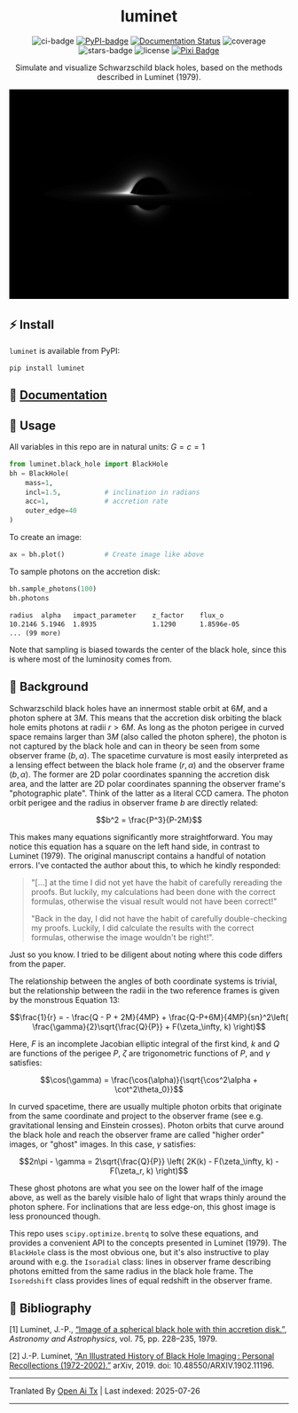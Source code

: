 <div align="center">
  
# luminet
![ci-badge](https://img.shields.io/appveyor/build/bgmeulem/luminet?label=ci&style=flat-square) [![PyPI-badge](https://img.shields.io/pypi/v/luminet?pypiBaseUrl=https%3A%2F%2Fpypi.org&style=flat-square&logo=pypi&logoColor=white&link=https%3A%2F%2Fpypi.org%2Fproject%2Fluminet%2F)](https://pypi.org/project/luminet) [![Documentation Status](https://readthedocs.org/projects/luminet/badge/?version=latest&style=flat-square)](https://luminet.readthedocs.io/en/latest/?badge=latest) ![coverage](https://img.shields.io/codecov/c/github/bgmeulem/Luminet?style=flat-square) ![stars-badge](https://img.shields.io/github/stars/bgmeulem/Luminet?style=flat-square) ![license](https://img.shields.io/github/license/bgmeulem/Luminet?style=flat-square) [![Pixi Badge](https://img.shields.io/endpoint?url=https://raw.githubusercontent.com/prefix-dev/pixi/main/assets/badge/v0.json&style=flat-square)](https://pixi.sh)

Simulate and visualize Schwarzschild black holes, based on the methods described in Luminet (1979).

![Example plot of a black hole](https://raw.githubusercontent.com/bgmeulem/luminet/master/assets/bh_plot.png)
</div>

## ⚡ Install
`luminet` is available from PyPI:

```shell
pip install luminet
```

## 📖 [Documentation](https://luminet.readthedocs.io/en/latest/index.html)

## 🔩 Usage

All variables in this repo are in natural units: $G=c=1$

```python
from luminet.black_hole import BlackHole
bh = BlackHole(
    mass=1,
    incl=1.5,           # inclination in radians
    acc=1,              # accretion rate
    outer_edge=40
)
```
To create an image:
```python
ax = bh.plot()          # Create image like above
```

To sample photons on the accretion disk:
```python
bh.sample_photons(100)
bh.photons
```
```
radius  alpha   impact_parameter    z_factor    flux_o
10.2146 5.1946  1.8935              1.1290      1.8596e-05
... (99 more)
```

Note that sampling is biased towards the center of the black hole, since this is where most of the luminosity comes from.


## 📝 Background
Schwarzschild black holes have an innermost stable orbit at $6M$, and a photon sphere at $3M$. This means that
the accretion disk orbiting the black hole emits photons at radii $r>6M$. As long as the photon perigee in curved space remains larger than $3M$ (also called the photon sphere), the photon is not captured by the black hole and can in theory be seen from some observer frame $(b, \alpha)$. The spacetime curvature is most easily interpreted as a lensing effect between the black hole frame $(r, \alpha)$ and the observer frame $(b, \alpha)$. The former are 2D polar coordinates spanning the accretion disk area, and the latter are 2D polar coordinates spanning the observer frame's "photographic plate". Think of the latter as a literal CCD camera. The photon orbit perigee and the radius in observer frame $b$ are directly related:

$$b^2 = \frac{P^3}{P-2M}$$

This makes many equations significantly more straightforward. 
You may notice this equation has a square on the left hand side, in contrast to Luminet (1979). The original manuscript contains a handful of notation errors. I've contacted the author about this, to which he kindly responded:

> "[...] at the time I did not yet have the habit of carefully rereading the proofs. But luckily, my calculations had been done with the correct formulas, otherwise the visual result would not have been correct!" 
>
>"Back in the day, I did not have the habit of carefully double-checking my proofs. Luckily, I did calculate the results with the correct formulas, otherwise the image wouldn't be right!".

Just so you know. I tried to be diligent about noting where this code differs from the paper. 

The relationship between the angles of both coordinate systems is trivial, but the relationship between the radii in the two reference frames is given by the monstrous Equation 13:

$$\frac{1}{r} = - \frac{Q - P + 2M}{4MP} + \frac{Q-P+6M}{4MP}{sn}^2\left( \frac{\gamma}{2}\sqrt{\frac{Q}{P}} + F(\zeta_\infty, k) \right)$$

Here, $F$ is an incomplete Jacobian elliptic integral of the first kind, $k$ and $Q$ are functions of the perigee $P$, $\zeta$ are trigonometric functions of $P$, and $\gamma$ satisfies:

$$\cos(\gamma) = \frac{\cos(\alpha)}{\sqrt{\cos^2\alpha + \cot^2\theta_0}}$$

In curved spacetime, there are usually multiple photon orbits that originate from the same coordinate and project to the observer frame (see e.g. gravitational lensing and Einstein crosses). Photon orbits that curve around the black hole and reach the observer frame are called "higher order" images, or "ghost" images. In this case, $\gamma$ satisfies:

$$2n\pi - \gamma = 2\sqrt{\frac{Q}{P}} \left( 2K(k) - F(\zeta_\infty, k) - F(\zeta_r, k)  \right)$$

These ghost photons are what you see on the lower half of the image above, as well as the barely visible halo of light that wraps thinly around the photon sphere. For inclinations that are less edge-on, this ghost image is less pronounced though. 

This repo uses `scipy.optimize.brentq` to solve these equations, and provides a convenient API to the concepts presented in Luminet (1979). The `BlackHole` class is the most obvious one, but it's also instructive to play around with e.g. the `Isoradial` class: lines in observer frame describing photons emitted from the same radius in the black hole frame. The `Isoredshift` class provides lines of equal redshift in the observer frame.

## 📕 Bibliography
[1] Luminet, J.-P., [“Image of a spherical black hole with thin accretion disk.”](https://ui.adsabs.harvard.edu/abs/1979A%26A....75..228L/abstract), <i>Astronomy and Astrophysics</i>, vol. 75, pp. 228–235, 1979.

[2] J.-P. Luminet, [“An Illustrated History of Black Hole Imaging : Personal Recollections (1972-2002).”](https://arxiv.org/abs/1902.11196) arXiv, 2019. doi: 10.48550/ARXIV.1902.11196. 



---


Tranlated By [Open Ai Tx](https://github.com/OpenAiTx/OpenAiTx) | Last indexed: 2025-07-26


---